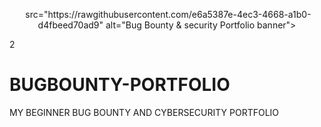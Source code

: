 <p align="center">
  <img> src="https://rawgithubusercontent.com/e6a5387e-4ec3-4668-a1b0-d4fbeed70ad9" alt="Bug Bounty & security Portfolio banner"> </p>2

# BUGBOUNTY-PORTFOLIO
MY BEGINNER BUG BOUNTY AND CYBERSECURITY PORTFOLIO
